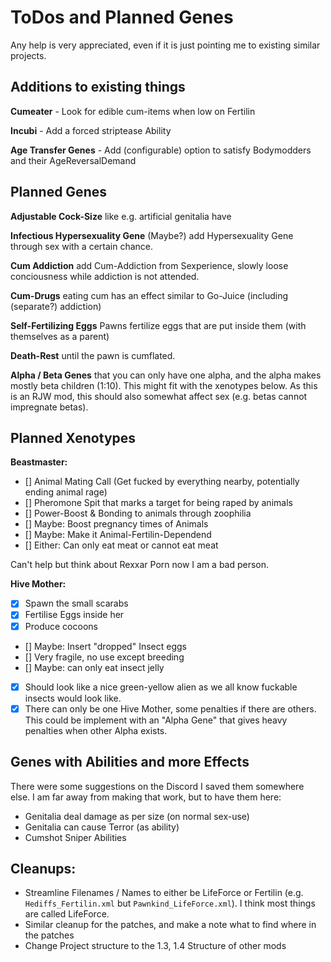 # ToDos and Planned Genes 

Any help is very appreciated, even if it is just pointing me to existing similar projects. 

## Additions to existing things 

**Cumeater** - Look for edible cum-items when low on Fertilin

**Incubi** - Add a forced striptease Ability

**Age Transfer Genes** - Add (configurable) option to satisfy Bodymodders and their AgeReversalDemand

## Planned Genes 

**Adjustable Cock-Size** like e.g. artificial genitalia have

**Infectious Hypersexuality Gene** (Maybe?) add Hypersexuality Gene through sex with a certain chance. 

**Cum Addiction** add Cum-Addiction from Sexperience, slowly loose conciousness while addiction is not attended.

**Cum-Drugs** eating cum has an effect similar to Go-Juice (including (separate?) addiction)

**Self-Fertilizing Eggs** Pawns fertilize eggs that are put inside them (with themselves as a parent)

**Death-Rest** until the pawn is cumflated. 

**Alpha / Beta Genes** that you can only have one alpha, and the alpha makes mostly beta children (1:10). This might fit with the xenotypes below. As this is an RJW mod, this should also somewhat affect sex (e.g. betas cannot impregnate betas). 

## Planned Xenotypes 

**Beastmaster:** 

- [] Animal Mating Call (Get fucked by everything nearby, potentially ending animal rage)
- [] Pheromone Spit that marks a target for being raped by animals 
- [] Power-Boost & Bonding to animals through zoophilia 
- [] Maybe: Boost pregnancy times of Animals
- [] Maybe: Make it Animal-Fertilin-Dependend
- [] Either: Can only eat meat or cannot eat meat 

Can't help but think about Rexxar Porn now I am a bad person. 

**Hive Mother:**

- [X] Spawn the small scarabs 
- [X] Fertilise Eggs inside her 
- [X] Produce cocoons
- [] Maybe: Insert "dropped" Insect eggs 
- [] Very fragile, no use except breeding
- [] Maybe: can only eat insect jelly
- [X] Should look like a nice green-yellow alien as we all know fuckable insects would look like. 
- [X] There can only be one Hive Mother, some penalties if there are others. This could be implement with an "Alpha Gene" that gives heavy penalties when other Alpha exists. 

## Genes with Abilities and more Effects 

There were some suggestions on the Discord I saved them somewhere else. I am far away from making that work, but to have them here: 

- Genitalia deal damage as per size (on normal sex-use)
- Genitalia can cause Terror (as ability)
- Cumshot Sniper Abilities

## Cleanups: 

- Streamline Filenames / Names to either be LifeForce or Fertilin (e.g. `Hediffs_Fertilin.xml` but `Pawnkind_LifeForce.xml`). I think most things are called LifeForce. 
- Similar cleanup for the patches, and make a note what to find where in the patches
- Change Project structure to the 1.3, 1.4 Structure of other mods